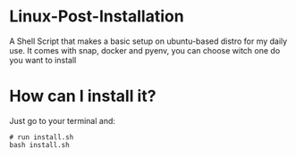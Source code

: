 # Linux-Post-Installation

A Shell Script that makes a basic setup on ubuntu-based distro for my daily use. It comes with snap, docker and pyenv, you can choose witch one do you want to install

# How can I install it?

Just go to your terminal and:

~~~shell
# run install.sh
bash install.sh
~~~
